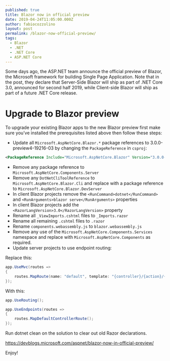 ```yaml
---
published: true
title: Blazor now in official preview
date: 2019-04-24T11:05:00.000Z
author: fabiocozzolino
layout: post
permalink: /blazor-now-official-preview/
tags:
  - Blazor
  - .NET
  - .NET Core
  - ASP.NET Core
---
```

Some days ago, the ASP.NET team announce the official preview of Blazor, the Microsoft framework for building Single Page Application. Note that in the post, they declare that Server-Side Blazor will ship as part of .NET Core 3.0, announced for second half 2019, while Client-side Blazor will ship as part of a future .NET Core release.

# Upgrade to Blazor preview
To upgrade your existing Blazor apps to the new Blazor preview first make sure you’ve installed the prerequisites listed above then follow these steps:

- Update all `Microsoft.AspNetCore.Blazor.*` package references to 3.0.0-preview4-19216-03 by changing the `PackageReference` in `csproj`:
```xml
<PackageReference Include="Microsoft.AspNetCore.Blazor" Version="3.0.0-preview4-19216-03" />
```
- Remove any package reference to `Microsoft.AspNetCore.Components.Server`
- Remove any `DotNetCliToolReference` to `Microsoft.AspNetCore.Blazor.Cli` and replace with a package reference to `Microsoft.AspNetCore.Blazor.DevServer`
- In client Blazor projects remove the `<RunCommand>dotnet</RunCommand>` and `<RunArguments>blazor serve</RunArguments>` properties
- In client Blazor projects add the `<RazorLangVersion>3.0</RazorLangVersion>` property
- Rename all `_ViewImports.cshtml` files to `_Imports.razor`
- Rename all remaining `.cshtml` files to `.razor`
- Rename `components.webassembly.js` to `blazor.webassembly.js`
- Remove any use of the `Microsoft.AspNetCore.Components.Services` namespace and replace with `Microsoft.AspNetCore.Components` as required.
- Update server projects to use endpoint routing:

Replace this:
```cs
app.UseMvc(routes =>
{
    routes.MapRoute(name: "default", template: "{controller}/{action}/{id?}");
});
```
With this:
```cs
app.UseRouting();

app.UseEndpoints(routes =>
{
    routes.MapDefaultControllerRoute();
});
```
Run dotnet clean on the solution to clear out old Razor declarations.


https://devblogs.microsoft.com/aspnet/blazor-now-in-official-preview/

Enjoy!
